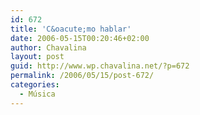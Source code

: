 ```yaml
---
id: 672
title: 'C&oacute;mo hablar'
date: 2006-05-15T00:20:46+02:00
author: Chavalina
layout: post
guid: http://www.wp.chavalina.net/?p=672
permalink: /2006/05/15/post-672/
categories:
  - Música
---
```

